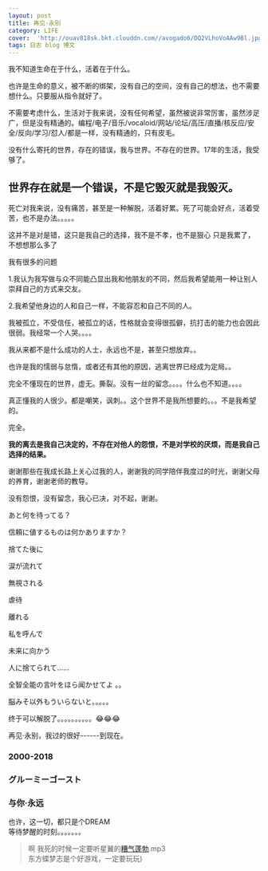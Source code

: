 ```yaml
---
layout: post
title: 再见·永别
category: LIFE
cover:  'http://ouav818sk.bkt.clouddn.com//avogado6/DQ2VLhoVoAAw9Bl.jpg'
tags: 日志 blog 博文
---
```



我不知道生命在于什么，活着在于什么。

也许是生命的意义，被不断的绑架，没有自己的空间，没有自己的想法，也不需要想什么。只要服从指令就好了。

不需要考虑什么，生活对于我来说，没有任何希望，虽然被说非常厉害，虽然涉足广，但是没有精通的。编程/电子/音乐/vocaloid/网站/论坛/高压/直播/核反应/安全/反向/学习/怼人/都是一样，没有精通的，只有皮毛。

没有什么寄托的世界，存在的错误，我与世界。不存在的世界。17年的生活，我受够了。

## 世界存在就是一个错误，不是它毁灭就是我毁灭。

死亡对我来说，没有痛苦，甚至是一种解脱，活着好累。死了可能会好点，活着受苦，也不是办法。。。。。

这并不是对是错，这只是我自己的选择，我不是不孝，也不是狠心 只是我累了，不想想那么多了

我有很多的问题

1.我认为我写做与众不同能凸显出我和他朋友的不同，然后我希望能用一种让别人崇拜自己的方式来交友。

2.我希望他身边的人和自己一样，不能容忍和自己不同的人。

我被孤立，不受信任，被孤立的话，性格就会变得很孤僻，抗打击的能力也会因此很弱。我经常一个人哭。。。。

我从来都不是什么成功的人士，永远也不是，甚至只想放弃。。

也许是我的懦弱与怠惰，或者还有其他的原因，逃离世界已经成为定局。。

完全不懂现在的世界，虚无。撕裂。没有一丝的留念。。。。什么也不知道。。。。

真正懂我的人很少。都是嘲笑，讽刺。。这个世界不是我所想要的。。。不是我希望的。

完全。

**我的离去是我自己决定的，不存在对他人的怨恨，不是对学校的厌烦，而是我自己选择的结果。**

谢谢那些在我成长路上关心过我的人，谢谢我的同学陪伴我度过的时光，谢谢父母的养育，谢谢老师的教导。

没有怨恨，没有留念，我心已决，对不起，谢谢。

あと何を待ってる？

信頼に値するものは何かありますか？

捨てた後に

涙が流れて

無視される

虐待

離れる

私を呼んで

未来に向かう

人に捨てられて……

全智全能の言叶をほら闻かせてよ 。。

脳みそ以外もういらないと。。。。。

终于可以解脱了。。。。。。。。。。😂😂😂

再见·永别，我过的很好------到现在。

### 2000-2018<br>
### グルーミーゴースト<br>
### 与你·永远

也许，这一切，都只是个DREAM<br>
等待梦醒的时刻。。。。。。。

>啊 我死的时候一定要听星翼的[糟气蓬勃](http://ouav818sk.bkt.clouddn.com/%E7%B3%9F%E6%B0%94%E8%93%AC%E5%8B%83.mp3).mp3<br>
>东方蝶梦志是个好游戏，一定要玩玩)
